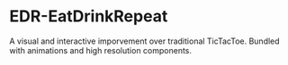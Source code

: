 # EDR-EatDrinkRepeat
 A visual and interactive imporvement over traditional TicTacToe. Bundled with animations and high resolution components. 

